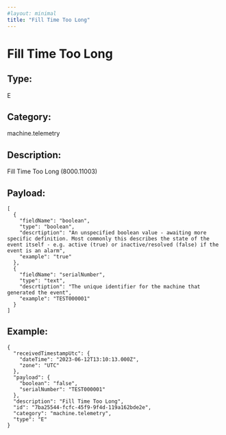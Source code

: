 ```yaml
---
#layout: minimal
title: "Fill Time Too Long"
---
```


# Fill Time Too Long

## Type:

E

## Category:

machine.telemetry

## Description: 

Fill Time Too Long (8000.11003)

## Payload:

```
[
  {
    "fieldName": "boolean",
    "type": "boolean",
    "descrtiption": "An unspecified boolean value - awaiting more specific definition. Most commonly this describes the state of the event itself - e.g. active (true) or inactive/resolved (false) if the event is an alarm",
    "example": "true"
  },
  {
    "fieldName": "serialNumber",
    "type": "text",
    "descrtiption": "The unique identifier for the machine that generated the event",
    "example": "TEST000001"
  }
]
```

## Example:

```
{
  "receivedTimestampUtc": {
    "dateTime": "2023-06-12T13:10:13.000Z",
    "zone": "UTC"
  },
  "payload": {
    "boolean": "false",
    "serialNumber": "TEST000001"
  },
  "description": "Fill Time Too Long",
  "id": "7ba25544-fcfc-45f9-9f4d-119a162bde2e",
  "category": "machine.telemetry",
  "type": "E"
}
```
